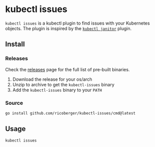 # kubectl issues

`kubectl issues` is a kubectl plugin to find issues with your Kubernetes objects. The plugin is inspired by the [`kubectl janitor`](https://github.com/dastergon/kubectl-janitor) plugin.

## Install

### Releases

Check the [releases](https://github.com/ricoberger/kubectl-issues/releases) page for the full list of pre-built binaries.

1. Download the release for your os/arch
2. Unzip to archive to get the `kubectl-issues` binary
3. Add the `kubectl-issues` binary to your `PATH`

### Source

```sh
go install github.com/ricoberger/kubectl-issues/cmd@latest
```

## Usage

```sh
kubectl issues
```
